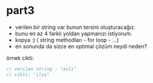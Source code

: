 # part3
- verilen bir string var bunun tersini oluşturacağız.
- bunu en az 4 farklı yoldan yapmanızı istiyorum.
-  kopya :) ( string methodları - for loop - ...)
-  en sonunda da sizce en optimal çözüm neydi neden? 

örnek cikti:
```js
// verilen string : "asli"
// cikti: "ilsa"
```

